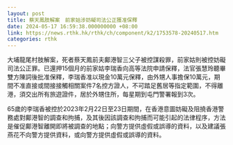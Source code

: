 ```yaml
---
layout: post
title: 蔡天鳳肢解案　前家姑涉妨礙司法公正獲准保釋
date: 2024-05-17 16:59:38.000000000 +08:00
link: https://news.rthk.hk/rthk/ch/component/k2/1753578-20240517.htm
categories: rthk
---
```


大埔龍尾村肢解案，死者蔡天鳳前夫鄺港智三父子被控謀殺罪，前家姑則被控妨礙司法公正罪。已還押15個月的前家姑李瑞香向高等法院申請保釋，法官張慧玲聽畢雙方陳詞後批准保釋，李瑞香准以現金10萬元保釋，由外甥人事擔保10萬元，期間不准直接或間接接觸相關案件7名控方證人，不可踏足舊居等指定範圍，不得離港，須交出所有旅遊證件，居於外甥住所，每星期到屯門警署報到3次。

65歲的李瑞香被控於2023年2月22日至23日期間，在香港意圖妨礙及阻撓香港警務處對鄺港智的調查和拘捕，及其後因該調查和拘捕而可能引起的法律程序，方法是催促鄺港智離開即將被調查的地點；向警方提供虛假或誤導的資料，以及建議張燕花不向警方提供資料，或向警方提供虛假或誤導的資料。
